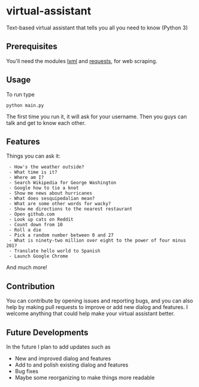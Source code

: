 # virtual-assistant
Text-based virtual assistant that tells you all you need to know (Python 3)

## Prerequisites
You'll need the modules [lxml](http://lxml.de/installation.html) and [requests](http://docs.python-requests.org/en/master/user/install/), for web scraping.

## Usage
To run type

    python main.py

The first time you run it, it will ask for your username. Then you guys can talk and get to know each other.

## Features
Things you can ask it:
```
 - How's the weather outside?
 - What time is it?
 - Where am I?
 - Search Wikipedia for George Washington
 - Google how to tie a knot
 - Show me news about hurricanes
 - What does sesquipedalian mean?
 - What are some other words for wacky?
 - Show me directions to the nearest restaurant
 - Open github.com
 - Look up cats on Reddit
 - Count down from 10
 - Roll a die
 - Pick a random number between 0 and 27
 - What is ninety-two million over eight to the power of four minus 201?
 - Translate hello world to Spanish
 - Launch Google Chrome
```

And much more!

## Contribution
You can contribute by opening issues and reporting bugs, and you can also help by making pull requests to improve or add new dialog and features. I welcome anything that could help make your virtual assistant better.

## Future Developments
In the future I plan to add updates such as
 - New and improved dialog and features
 - Add to and polish existing dialog and features
 - Bug fixes
 - Maybe some reorganizing to make things more readable
